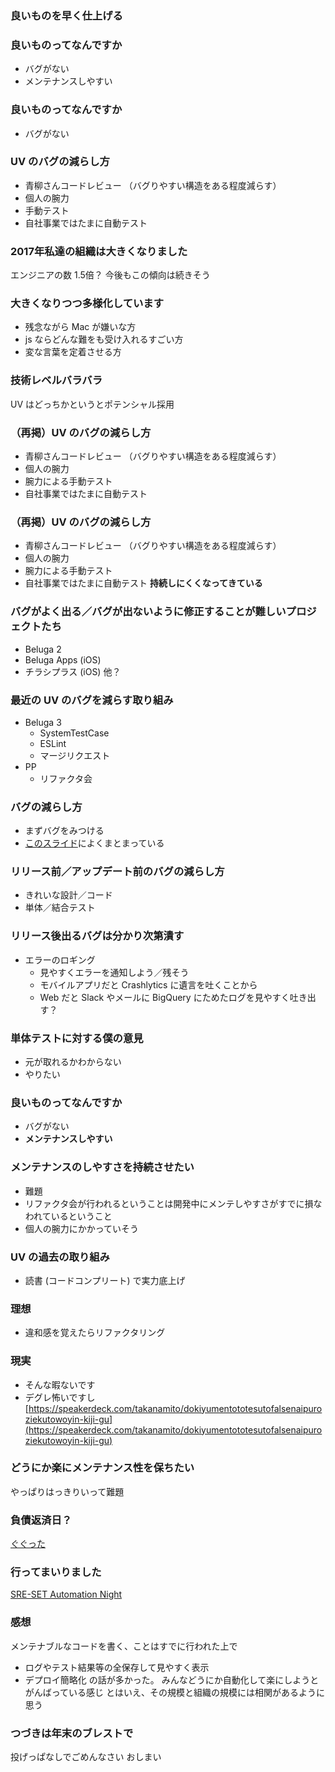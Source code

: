 ### 良いものを早く仕上げる



### 良いものってなんですか
* バグがない
* メンテナンスしやすい



### 良いものってなんですか
* バグがない



### UV のバグの減らし方
* 青柳さんコードレビュー
	（バグりやすい構造をある程度減らす）
* 個人の腕力
* 手動テスト
* 自社事業ではたまに自動テスト



### 2017年私達の組織は大きくなりました
エンジニアの数 1.5倍？
今後もこの傾向は続きそう



### 大きくなりつつ多様化しています
* 残念ながら Mac が嫌いな方
* js ならどんな難をも受け入れるすごい方
* 変な言葉を定着させる方



### 技術レベルバラバラ
UV はどっちかというとポテンシャル採用



### （再掲）UV のバグの減らし方
* 青柳さんコードレビュー
	（バグりやすい構造をある程度減らす）
* 個人の腕力
* 腕力による手動テスト
* 自社事業ではたまに自動テスト



### （再掲）UV のバグの減らし方
* 青柳さんコードレビュー
	（バグりやすい構造をある程度減らす）
* 個人の腕力
* 腕力による手動テスト
* 自社事業ではたまに自動テスト
**持続しにくくなってきている**



### バグがよく出る／バグが出ないように修正することが難しいプロジェクトたち
* Beluga 2
* Beluga Apps (iOS)
* チラシプラス (iOS)
他？



### 最近の UV のバグを減らす取り組み
* Beluga 3
    * SystemTestCase
    * ESLint
    * マージリクエスト
* PP
    * リファクタ会



### バグの減らし方
* まずバグをみつける
* [このスライド](https://speakerdeck.com/orgachem/baguwodofalseyounijian-tukeruka)によくまとまっている



### リリース前／アップデート前のバグの減らし方
* きれいな設計／コード
* 単体／結合テスト



### リリース後出るバグは分かり次第潰す
* エラーのロギング
    * 見やすくエラーを通知しよう／残そう
    * モバイルアプリだと Crashlytics に遺言を吐くことから
    * Web だと Slack やメールに BigQuery にためたログを見やすく吐き出す？


### 単体テストに対する僕の意見
* 元が取れるかわからない
* やりたい


### 良いものってなんですか
* バグがない
* **メンテナンスしやすい**



### メンテナンスのしやすさを持続させたい
* 難題
* リファクタ会が行われるということは開発中にメンテしやすさがすでに損なわれているということ
* 個人の腕力にかかっていそう



### UV の過去の取り組み
* 読書 (コードコンプリート) で実力底上げ



### 理想
* 違和感を覚えたらリファクタリング

### 現実
* そんな暇ないです
* デグレ怖いですし
[https://speakerdeck.com/takanamito/dokiyumentototesutofalsenaipuroziekutowoyin-kiji-gu](https://speakerdeck.com/takanamito/dokiyumentototesutofalsenaipuroziekutowoyin-kiji-gu)



### どうにか楽にメンテナンス性を保ちたい
やっぱりはっきりいって難題



### 負債返済日？
[ぐぐった](https://www.google.co.jp/search?q=%E9%96%8B%E7%99%BA+%E8%B2%A0%E5%82%B5%E8%BF%94%E6%B8%88%E6%97%A5&oq=%E9%96%8B%E7%99%BA%E3%80%80%E8%B2%A0%E5%82%B5%E8%BF%94%E6%B8%88%E6%97%A5&aqs=chrome..69i57.6888j0j7&sourceid=chrome&ie=UTF-8)



### 行ってまいりました
[SRE-SET Automation Night](https://www.google.co.jp/search?q=qa+set+sre&oq=qa+set+sre&aqs=chrome..69i57.3843j0j9&sourceid=chrome&ie=UTF-8)



### 感想
メンテナブルなコードを書く、ことはすでに行われた上で
* ログやテスト結果等の全保存して見やすく表示
* デプロイ簡略化
の話が多かった。
みんなどうにか自動化して楽にしようとがんばっている感じ
とはいえ、その規模と組織の規模には相関があるように思う



### つづきは年末のブレストで
投げっぱなしでごめんなさい
おしまい
